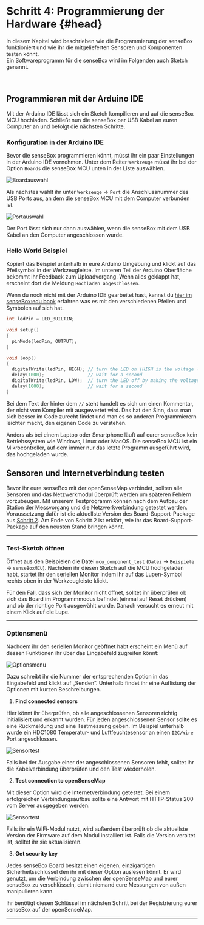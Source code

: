 # Schritt 4: Programmierung der Hardware {#head}
<div class="description"> In diesem Kapitel wird beschrieben wie die Programmierung der senseBox funktioniert und wie ihr die mitgelieferten Sensoren und Komponenten testen könnt.</div>

<div class="box_info">
    <i class="fa fa-info fa-fw" aria-hidden="true" style="color: #42acf3;"></i>
  Ein Softwareprogramm für die senseBox wird im Folgenden auch Sketch genannt.
</div>

<div><br><br></div>

## Programmieren mit der Arduino IDE
Mit der Arduino IDE lässt sich ein Sketch kompilieren und auf die senseBox MCU hochladen. Schließt nun die senseBox per USB Kabel an euren Computer an und befolgt die nächsten Schritte.

### Konfiguration in der Arduino IDE
Bevor die senseBox programmieren könnt, müsst ihr ein paar Einstellungen in der Arduino IDE vornehmen. Unter dem Reiter `Werkzeuge` müsst ihr bei der Option `Boards` die senseBox MCU unten in der Liste auswählen.

![Boardauswahl](../pictures/select_board.png)

Als nächstes wählt ihr unter `Werkzeuge` -> `Port` die Anschlussnummer des USB Ports aus, an dem die senseBox MCU mit dem Computer verbunden ist. 

![Portauswahl](../pictures/select_port.png)

<div class="box_warning">
    <i class="fa fa-exclamation-circle fa-fw" aria-hidden="true" style="color: #f0ad4e"></i>
    Der Port lässt sich nur dann auswählen, wenn die senseBox mit dem USB Kabel an den Computer angeschlossen wurde.
</div>

### Hello World Beispiel
Kopiert das Beispiel unterhalb in eure Arduino Umgebung und klickt auf das Pfeilsymbol in der Werkzeugleiste. Im unteren Teil der Arduino Oberfläche bekommt ihr Feedback zum Uploadvorgang. Wenn alles geklappt hat, erscheint dort die Meldung `Hochladen abgeschlossen`.

<div class="box_info">
    <i class="fa fa-info fa-fw" aria-hidden="true" style="color: #42acf3;"></i>
  Wenn du noch nicht mit der Arduino IDE gearbeitet hast, kannst du <a href="https://sensebox.github.io/books-v2/edu/grundlagen/der-arduino-sketch.html">hier im senseBox:edu book</a> erfahren was es mit den verschiedenen Pfeilen und Symbolen auf sich hat.
</div>

```cpp
int ledPin = LED_BUILTIN; 

void setup()
{
  pinMode(ledPin, OUTPUT);
}

void loop()
{
  digitalWrite(ledPin, HIGH); // turn the LED on (HIGH is the voltage level)
  delay(1000);                // wait for a second
  digitalWrite(ledPin, LOW);  // turn the LED off by making the voltage LOW
  delay(1000);                // wait for a second
}
```

Bei dem Text der hinter dem `//` steht handelt es sich um einen Kommentar, der nicht vom Kompiler mit ausgewertet wird. Das hat den Sinn, dass man sich besser im Code zurecht findet und man es so anderen Programmierern leichter macht, den eigenen Code zu verstehen. 

<div class="box_info">
    <i class="fa fa-info fa-fw" aria-hidden="true" style="color: #42acf3;"></i>
  Anders als bei einem Laptop oder Smartphone läuft auf eurer senseBox kein Betriebssystem wie Windows, Linux oder MacOS. Die senseBox MCU ist ein Mikrocontroller, auf dem immer nur das letzte Programm ausgeführt wird, das hochgeladen wurde.
</div>

## Sensoren und Internetverbindung testen
<div class="description">Bevor ihr eure senseBox mit der openSenseMap verbindet, sollten alle Sensoren und das Netzwerkmodul überprüft werden um späteren Fehlern vorzubeugen. Mit unserem Testprogramm können nach dem Aufbau der Station der Messvorgang und die Netzwerkverbindung getestet werden.</div>

<div class="box_warning">
    <i class="fa fa-exclamation-circle fa-fw" aria-hidden="true" style="color: #f0ad4e"></i>
    Voraussetzung dafür ist die aktuellste Version des Board-Support-Package aus <a href="board-support-packages-installieren.md">Schritt 2</a>. Am Ende von Schritt 2 ist erklärt, wie ihr das Board-Support-Package auf den neusten Stand bringen könnt.
</div>

------
### Test-Sketch öffnen
Öffnet aus den Beispielen die Datei `mcu_component_test` (`Datei` -> `Beispiele` -> `senseBoxMCU`). Nachdem ihr diesen Sketch auf die MCU hochgeladen habt, startet ihr den seriellen Monitor indem ihr auf das Lupen-Symbol rechts oben in der Werkzeugleiste klickt. 

<div class="box_info">
    <i class="fa fa-info fa-fw" aria-hidden="true" style="color: #42acf3;"></i>
  Für den Fall, dass sich der Monitor nicht öffnet, solltet ihr überprüfen ob sich das Board im Programmmodus befindet (einmal auf Reset drücken) und ob der richtige Port ausgewählt wurde. Danach versucht es erneut mit einem Klick auf die Lupe.
</div>

------
### Optionsmenü
Nachdem ihr den seriellen Monitor geöffnet habt erscheint ein Menü auf dessen Funktionen ihr über das Eingabefeld zugreifen könnt:

![Optionsmenu](../pictures/test_option-menu.png)

Dazu schreibt ihr die Nummer der entsprechenden Option in das Eingabefeld und klickt auf „Senden“. Unterhalb findet ihr eine Auflistung der Optionen mit kurzen Beschreibungen.

1. **Find connected sensors**

  Hier könnt ihr überprüfen, ob alle angeschlossenen Sensoren richtig initialisiert und erkannt wurden. Für jeden angeschlossenen Sensor sollte es eine Rückmeldung und eine Testmessung geben. Im Beispiel unterhalb wurde ein HDC1080 Temperatur- und Luftfeuchtesensor an einen `I2C/Wire` Port angeschlossen.

  ![Sensortest](../pictures/test_option1.png)

  <div class="box_info">
      <i class="fa fa-info fa-fw" aria-hidden="true" style="color: #42acf3;"></i>
     Falls bei der Ausgabe einer der angeschlossenen Sensoren fehlt, solltet ihr die Kabelverbindung überprüfen und den Test wiederholen.
  </div>

2. **Test connection to openSenseMap**

  Mit dieser Option wird die Internetverbindung getestet. Bei einem erfolgreichen Verbindungsaufbau sollte eine Antwort mit HTTP-Status 200 vom Server ausgegeben werden:

  ![Sensortest](../pictures/test_option2.png)

  <div class="box_info">
      <i class="fa fa-info fa-fw" aria-hidden="true" style="color: #42acf3;"></i>
     Falls ihr ein WiFi-Modul nutzt, wird außerdem überprüft ob die aktuellste Version der Firmware auf dem Modul installiert ist. Falls die Version veraltet ist, solltet ihr sie aktualisieren.
  </div>

3. **Get security key**

  Jedes senseBox Board besitzt einen eigenen, einzigartigen Sicherheitsschlüssel den ihr mit dieser Option auslesen könnt. Er wird genutzt, um die Verbindung zwischen der openSenseMap und eurer senseBox zu verschlüsseln, damit niemand eure Messungen von außen manipulieren kann.
  <div class="box_info">
      <i class="fa fa-info fa-fw" aria-hidden="true" style="color: #42acf3;"></i>
     Ihr benötigt diesen Schlüssel im nächsten Schritt bei der Registrierung eurer senseBox auf der openSenseMap.
  </div>

------







